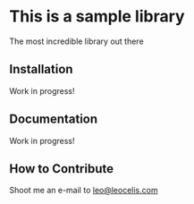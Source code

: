 This is a sample library
====================

The most incredible library out there

Installation
------------

Work in progress!

Documentation
-------------

Work in progress!


How to Contribute
-----------------

Shoot me an e-mail to leo@leocelis.com
